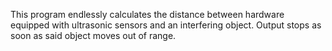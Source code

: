 This program endlessly calculates the distance between hardware equipped with ultrasonic sensors and an interfering object. Output stops as soon as said object moves out of range.
